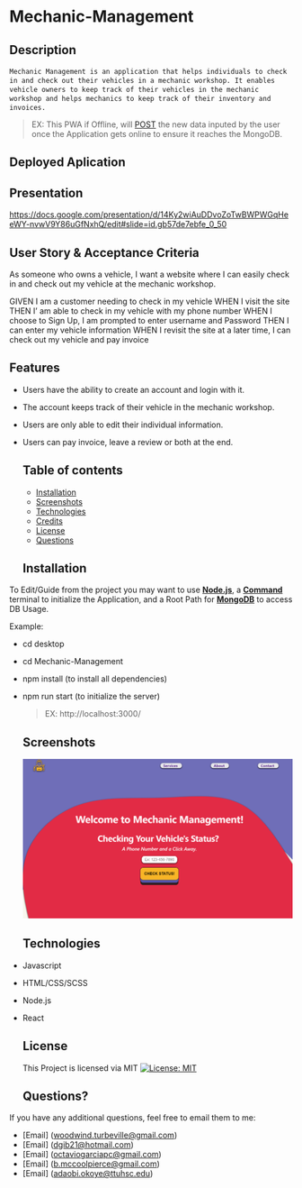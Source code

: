 # Mechanic-Management

  
  ## Description
    Mechanic Management is an application that helps individuals to check in and check out their vehicles in a mechanic workshop. It enables vehicle owners to keep track of their vehicles in the mechanic workshop and helps mechanics to keep track of their inventory and invoices.
 

  > EX: This PWA if Offline, will [POST](https://www.w3schools.com/tags/ref_httpmethods.asp) the new data inputed by the user once the Application gets online to ensure it reaches the MongoDB.

  ## Deployed Aplication 
  
  ## Presentation
  https://docs.google.com/presentation/d/14Ky2wiAuDDvoZoTwBWPWGqHeeWY-nvwV9Y86uGfNxhQ/edit#slide=id.gb57de7ebfe_0_50
  
  
  ## User Story & Acceptance Criteria
As someone who owns a vehicle, I want a website where I can easily check in and check out my vehicle at the mechanic workshop.

GIVEN I am a customer needing to check in my vehicle 
WHEN I visit the site 
THEN I’ am able to check in my vehicle with my phone number 
WHEN I choose to Sign Up, I am prompted to enter username and Password
THEN I can enter my vehicle information
WHEN I revisit the site at a later time, I can check out my vehicle and pay invoice


## Features
- Users have the ability to create an account and login with it.
- The account keeps track of their vehicle in the mechanic workshop.
- Users are only able to edit their individual information.
- Users can pay invoice, leave a review or both at the end.
  
  ## Table of contents
  
  - [Installation](#installation)
  - [Screenshots](#screenshots)
  - [Technologies](#technologies)
  - [Credits](#credits)
  - [License](#license)
  - [Questions](#questions)

  
  ## Installation
  
 To Edit/Guide from the project you may want to use [**Node.js**](https://nodejs.org/en/), a [**Command**](https://docs.microsoft.com/en-us/windows-server/administration/windows-commands/cmd) terminal to initialize the Application, and a Root Path for [**MongoDB**](https://www.mongodb.com/) to access DB Usage.

Example:
- cd desktop
- cd Mechanic-Management
- npm install (to install all dependencies)
- npm run start (to initialize the server)
    > EX: http://localhost:3000/
    
    ## Screenshots
  ![screenshot](https://github.com/Team-Armadillo/Mechanic-Management/blob/main/mechanic-management.png)
  
  ## Technologies
- Javascript
- HTML/CSS/SCSS
- Node.js
- React
  
  ## License
  This Project is licensed via MIT
  [![License: MIT](https://img.shields.io/badge/License-MIT-green.svg)](https://opensource.org/licenses/MIT)
  
  
  ## Questions?
 If you have any additional questions, feel free to email them to me:
  - [Email] (woodwind.turbeville@gmail.com)
  - [Email] (dgib21@hotmail.com)
  - [Email] (octaviogarciapc@gmail.com)
  - [Email] (b.mccoolpierce@gmail.com)
  - [Email] (adaobi.okoye@ttuhsc.edu)


